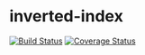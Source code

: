 # inverted-index
[![Build Status](https://travis-ci.org/andela-oakinrele/inverted-index.svg?branch=master)](https://travis-ci.org/andela-oakinrele/inverted-index)
[![Coverage Status](https://coveralls.io/repos/github/andela-oakinrele/inverted-index/badge.svg?branch=master)](https://coveralls.io/github/andela-oakinrele/inverted-index?branch=master)